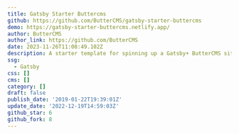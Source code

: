 ```yaml
---
title: Gatsby Starter Buttercms
github: https://github.com/ButterCMS/gatsby-starter-buttercms
demo: https://gatsby-starter-buttercms.netlify.app/
author: ButterCMS
author_link: https://github.com/ButterCMS
date: 2023-11-26T11:08:49.102Z
description: A starter template for spinning up a Gatsby+ ButterCMS site
ssg:
  - Gatsby
css: []
cms: []
category: []
draft: false
publish_date: '2019-01-22T19:39:01Z'
update_date: '2022-12-19T14:59:03Z'
github_star: 6
github_fork: 8
---
```

